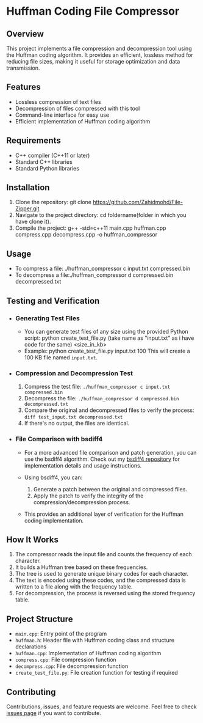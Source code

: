 # Huffman Coding File Compressor

## Overview
This project implements a file compression and decompression tool using the Huffman coding algorithm. It provides an efficient, lossless method for reducing file sizes, making it useful for storage optimization and data transmission.

## Features
- Lossless compression of text files
- Decompression of files compressed with this tool
- Command-line interface for easy use
- Efficient implementation of Huffman coding algorithm

## Requirements
- C++ compiler (C++11 or later)
- Standard C++ libraries
- Standard Python libraries

## Installation
1. Clone the repository: 
git clone https://github.com/Zahidmohd/File-Zipper.git
2. Navigate to the project directory: cd foldername(folder in which you have clone it).
3. Compile the project: g++ -std=c++11 main.cpp huffman.cpp compress.cpp decompress.cpp -o huffman_compressor
## Usage
- To compress a file: ./huffman_compressor c input.txt compressed.bin
- To decompress a file:./huffman_compressor d compressed.bin decompressed.txt 
## Testing and Verification

- ### Generating Test Files
  - You can generate test files of any size using the provided Python script: python create_test_file.py <filename>(take name as "input.txt" as i have code for the same) <size_in_kb>
  - Example: python create_test_file.py input.txt 100
This will create a 100 KB file named `input.txt`.

- ### Compression and Decompression Test

  1. Compress the test file:
  `./huffman_compressor c input.txt compressed.bin`
  2. Decompress the file:
  `./huffman_compressor d compressed.bin decompressed.txt`
  3. Compare the original and decompressed files to verify the process:
`diff test_input.txt decompressed.txt`
  4. If there's no output, the files are identical.
- ### File Comparison with bsdiff4

  - For a more advanced file comparison and patch generation, you can use the bsdiff4 algorithm. Check out my [bsdiff4 repository](https://github.com/Zahidmohd/bsdiff4) for implementation details and usage instructions.

  - Using bsdiff4, you can:
    1.  Generate a patch between the original and compressed files.
    2.  Apply the patch to verify the integrity of the compression/decompression process.

  - This provides an additional layer of verification for the Huffman coding implementation.
## How It Works
1. The compressor reads the input file and counts the frequency of each character.
2. It builds a Huffman tree based on these frequencies.
3. The tree is used to generate unique binary codes for each character.
4. The text is encoded using these codes, and the compressed data is written to a file along with the frequency table.
5. For decompression, the process is reversed using the stored frequency table.

## Project Structure
- `main.cpp`: Entry point of the program
- `huffman.h`: Header file with Huffman coding class and structure declarations
- `huffman.cpp`: Implementation of Huffman coding algorithm
- `compress.cpp`: File compression function
- `decompress.cpp`: File decompression function
- `create_test_file.py`: File creation function for testing if required

## Contributing
Contributions, issues, and feature requests are welcome. Feel free to check [issues page](https://github.com/Zahidmohd/File-Zipper/issues) if you want to contribute.

